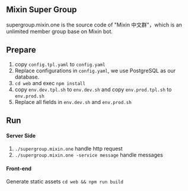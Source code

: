 ## Mixin Super Group

supergroup.mixin.one is the source code of "Mixin 中文群"，which is an unlimited member group base on Mixin bot.

## Prepare

1. copy `config.tpl.yaml` to `config.yaml`
2. Replace configurations in `config.yaml`, we use PostgreSQL as our database.
3. `cd web` and exec `npm install`
4. copy `env.dev.tpl.sh` to `env.dev.sh` and copy `env.prod.tpl.sh` to `env.prod.sh`
5. Replace all fields in `env.dev.sh` and `env.prod.sh`

## Run

#### Server Side

1. `./supergroup.mixin.one` handle http request
2. `./supergroup.mixin.one -service message` handle messages

#### Front-end

Generate static assets `cd web && npm run build`
